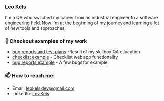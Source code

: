 ### Leo Kels

I'm a QA who switched my career from an industrial engineer to a software engineering field. 
Now I'm at the beginning of my journey and learning a lot of new tools and approaches.

### 👷 Checkout examples of my work

- [bug reports and test plans](shorturl.at/rQX45) -Result of my skillbox QA education
- [checklist example](shorturl.at/xCN26) - Checklist web app functionality
- [bug reports example](shorturl.at/de069) - A few bugs for example

### 📫 How to reach me:

- Email: [leokels.dev@gmail.com](mailto:leokels.dev@gmail.com)
- LinkedIn: [Lev Kels](www.linkedin.com/in/kelslev)
